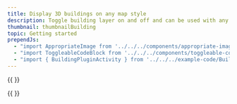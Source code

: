 ```yaml
---
title: Display 3D buildings on any map style
description: Toggle building layer on and off and can be used with any style.
thumbnail: thumbnailBuilding
topic: Getting started
prependJs:
  - "import AppropriateImage from '../../../components/appropriate-image'"
  - "import ToggleableCodeBlock from '../../../components/toggleable-code-block'"
  - "import { BuildingPluginActivity } from '../../../example-code/BuildingPluginActivity.js'"
---
```

{{
  <AppropriateImage imageId="exampleDisplayBuildingsIn3d" />
}}
<!--  -->

<!-- Any notes about this example would go here.  -->

{{
  <ToggleableCodeBlock 
    codeSnippet={BuildingPluginActivity}
  />
}}
